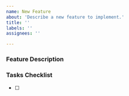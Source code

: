 ```yaml
---
name: New Feature
about: 'Describe a new feature to implement.'
title: ''
labels: ''
assignees: ''

---
```


### Feature Description


### Tasks Checklist
- [ ]

